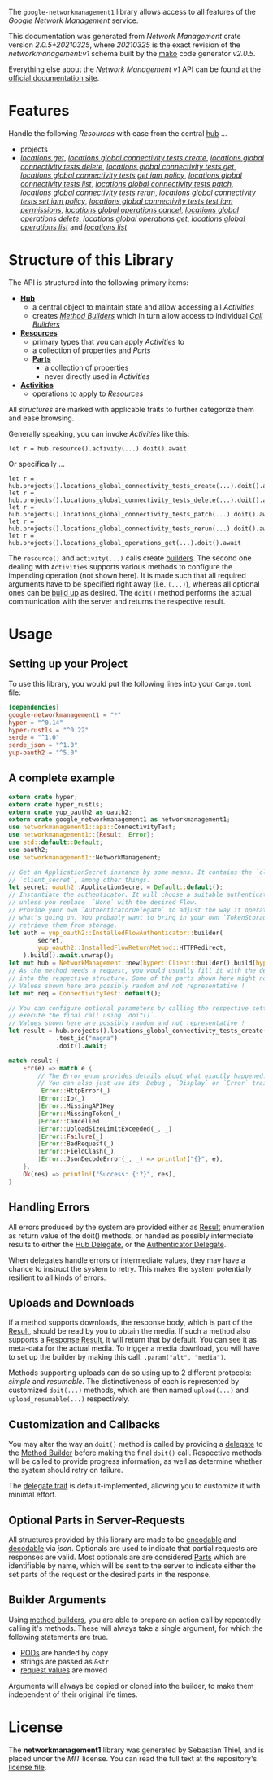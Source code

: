 <!---
DO NOT EDIT !
This file was generated automatically from 'src/mako/api/README.md.mako'
DO NOT EDIT !
-->
The `google-networkmanagement1` library allows access to all features of the *Google Network Management* service.

This documentation was generated from *Network Management* crate version *2.0.5+20210325*, where *20210325* is the exact revision of the *networkmanagement:v1* schema built by the [mako](http://www.makotemplates.org/) code generator *v2.0.5*.

Everything else about the *Network Management* *v1* API can be found at the
[official documentation site](https://cloud.google.com/).
# Features

Handle the following *Resources* with ease from the central [hub](https://docs.rs/google-networkmanagement1/2.0.5+20210325/google_networkmanagement1/NetworkManagement) ... 

* projects
 * [*locations get*](https://docs.rs/google-networkmanagement1/2.0.5+20210325/google_networkmanagement1/api::ProjectLocationGetCall), [*locations global connectivity tests create*](https://docs.rs/google-networkmanagement1/2.0.5+20210325/google_networkmanagement1/api::ProjectLocationGlobalConnectivityTestCreateCall), [*locations global connectivity tests delete*](https://docs.rs/google-networkmanagement1/2.0.5+20210325/google_networkmanagement1/api::ProjectLocationGlobalConnectivityTestDeleteCall), [*locations global connectivity tests get*](https://docs.rs/google-networkmanagement1/2.0.5+20210325/google_networkmanagement1/api::ProjectLocationGlobalConnectivityTestGetCall), [*locations global connectivity tests get iam policy*](https://docs.rs/google-networkmanagement1/2.0.5+20210325/google_networkmanagement1/api::ProjectLocationGlobalConnectivityTestGetIamPolicyCall), [*locations global connectivity tests list*](https://docs.rs/google-networkmanagement1/2.0.5+20210325/google_networkmanagement1/api::ProjectLocationGlobalConnectivityTestListCall), [*locations global connectivity tests patch*](https://docs.rs/google-networkmanagement1/2.0.5+20210325/google_networkmanagement1/api::ProjectLocationGlobalConnectivityTestPatchCall), [*locations global connectivity tests rerun*](https://docs.rs/google-networkmanagement1/2.0.5+20210325/google_networkmanagement1/api::ProjectLocationGlobalConnectivityTestRerunCall), [*locations global connectivity tests set iam policy*](https://docs.rs/google-networkmanagement1/2.0.5+20210325/google_networkmanagement1/api::ProjectLocationGlobalConnectivityTestSetIamPolicyCall), [*locations global connectivity tests test iam permissions*](https://docs.rs/google-networkmanagement1/2.0.5+20210325/google_networkmanagement1/api::ProjectLocationGlobalConnectivityTestTestIamPermissionCall), [*locations global operations cancel*](https://docs.rs/google-networkmanagement1/2.0.5+20210325/google_networkmanagement1/api::ProjectLocationGlobalOperationCancelCall), [*locations global operations delete*](https://docs.rs/google-networkmanagement1/2.0.5+20210325/google_networkmanagement1/api::ProjectLocationGlobalOperationDeleteCall), [*locations global operations get*](https://docs.rs/google-networkmanagement1/2.0.5+20210325/google_networkmanagement1/api::ProjectLocationGlobalOperationGetCall), [*locations global operations list*](https://docs.rs/google-networkmanagement1/2.0.5+20210325/google_networkmanagement1/api::ProjectLocationGlobalOperationListCall) and [*locations list*](https://docs.rs/google-networkmanagement1/2.0.5+20210325/google_networkmanagement1/api::ProjectLocationListCall)




# Structure of this Library

The API is structured into the following primary items:

* **[Hub](https://docs.rs/google-networkmanagement1/2.0.5+20210325/google_networkmanagement1/NetworkManagement)**
    * a central object to maintain state and allow accessing all *Activities*
    * creates [*Method Builders*](https://docs.rs/google-networkmanagement1/2.0.5+20210325/google_networkmanagement1/client::MethodsBuilder) which in turn
      allow access to individual [*Call Builders*](https://docs.rs/google-networkmanagement1/2.0.5+20210325/google_networkmanagement1/client::CallBuilder)
* **[Resources](https://docs.rs/google-networkmanagement1/2.0.5+20210325/google_networkmanagement1/client::Resource)**
    * primary types that you can apply *Activities* to
    * a collection of properties and *Parts*
    * **[Parts](https://docs.rs/google-networkmanagement1/2.0.5+20210325/google_networkmanagement1/client::Part)**
        * a collection of properties
        * never directly used in *Activities*
* **[Activities](https://docs.rs/google-networkmanagement1/2.0.5+20210325/google_networkmanagement1/client::CallBuilder)**
    * operations to apply to *Resources*

All *structures* are marked with applicable traits to further categorize them and ease browsing.

Generally speaking, you can invoke *Activities* like this:

```Rust,ignore
let r = hub.resource().activity(...).doit().await
```

Or specifically ...

```ignore
let r = hub.projects().locations_global_connectivity_tests_create(...).doit().await
let r = hub.projects().locations_global_connectivity_tests_delete(...).doit().await
let r = hub.projects().locations_global_connectivity_tests_patch(...).doit().await
let r = hub.projects().locations_global_connectivity_tests_rerun(...).doit().await
let r = hub.projects().locations_global_operations_get(...).doit().await
```

The `resource()` and `activity(...)` calls create [builders][builder-pattern]. The second one dealing with `Activities` 
supports various methods to configure the impending operation (not shown here). It is made such that all required arguments have to be 
specified right away (i.e. `(...)`), whereas all optional ones can be [build up][builder-pattern] as desired.
The `doit()` method performs the actual communication with the server and returns the respective result.

# Usage

## Setting up your Project

To use this library, you would put the following lines into your `Cargo.toml` file:

```toml
[dependencies]
google-networkmanagement1 = "*"
hyper = "^0.14"
hyper-rustls = "^0.22"
serde = "^1.0"
serde_json = "^1.0"
yup-oauth2 = "^5.0"
```

## A complete example

```Rust
extern crate hyper;
extern crate hyper_rustls;
extern crate yup_oauth2 as oauth2;
extern crate google_networkmanagement1 as networkmanagement1;
use networkmanagement1::api::ConnectivityTest;
use networkmanagement1::{Result, Error};
use std::default::Default;
use oauth2;
use networkmanagement1::NetworkManagement;

// Get an ApplicationSecret instance by some means. It contains the `client_id` and 
// `client_secret`, among other things.
let secret: oauth2::ApplicationSecret = Default::default();
// Instantiate the authenticator. It will choose a suitable authentication flow for you, 
// unless you replace  `None` with the desired Flow.
// Provide your own `AuthenticatorDelegate` to adjust the way it operates and get feedback about 
// what's going on. You probably want to bring in your own `TokenStorage` to persist tokens and
// retrieve them from storage.
let auth = yup_oauth2::InstalledFlowAuthenticator::builder(
        secret,
        yup_oauth2::InstalledFlowReturnMethod::HTTPRedirect,
    ).build().await.unwrap();
let mut hub = NetworkManagement::new(hyper::Client::builder().build(hyper_rustls::HttpsConnector::with_native_roots()), auth);
// As the method needs a request, you would usually fill it with the desired information
// into the respective structure. Some of the parts shown here might not be applicable !
// Values shown here are possibly random and not representative !
let mut req = ConnectivityTest::default();

// You can configure optional parameters by calling the respective setters at will, and
// execute the final call using `doit()`.
// Values shown here are possibly random and not representative !
let result = hub.projects().locations_global_connectivity_tests_create(req, "parent")
             .test_id("magna")
             .doit().await;

match result {
    Err(e) => match e {
        // The Error enum provides details about what exactly happened.
        // You can also just use its `Debug`, `Display` or `Error` traits
         Error::HttpError(_)
        |Error::Io(_)
        |Error::MissingAPIKey
        |Error::MissingToken(_)
        |Error::Cancelled
        |Error::UploadSizeLimitExceeded(_, _)
        |Error::Failure(_)
        |Error::BadRequest(_)
        |Error::FieldClash(_)
        |Error::JsonDecodeError(_, _) => println!("{}", e),
    },
    Ok(res) => println!("Success: {:?}", res),
}

```
## Handling Errors

All errors produced by the system are provided either as [Result](https://docs.rs/google-networkmanagement1/2.0.5+20210325/google_networkmanagement1/client::Result) enumeration as return value of
the doit() methods, or handed as possibly intermediate results to either the 
[Hub Delegate](https://docs.rs/google-networkmanagement1/2.0.5+20210325/google_networkmanagement1/client::Delegate), or the [Authenticator Delegate](https://docs.rs/yup-oauth2/*/yup_oauth2/trait.AuthenticatorDelegate.html).

When delegates handle errors or intermediate values, they may have a chance to instruct the system to retry. This 
makes the system potentially resilient to all kinds of errors.

## Uploads and Downloads
If a method supports downloads, the response body, which is part of the [Result](https://docs.rs/google-networkmanagement1/2.0.5+20210325/google_networkmanagement1/client::Result), should be
read by you to obtain the media.
If such a method also supports a [Response Result](https://docs.rs/google-networkmanagement1/2.0.5+20210325/google_networkmanagement1/client::ResponseResult), it will return that by default.
You can see it as meta-data for the actual media. To trigger a media download, you will have to set up the builder by making
this call: `.param("alt", "media")`.

Methods supporting uploads can do so using up to 2 different protocols: 
*simple* and *resumable*. The distinctiveness of each is represented by customized 
`doit(...)` methods, which are then named `upload(...)` and `upload_resumable(...)` respectively.

## Customization and Callbacks

You may alter the way an `doit()` method is called by providing a [delegate](https://docs.rs/google-networkmanagement1/2.0.5+20210325/google_networkmanagement1/client::Delegate) to the 
[Method Builder](https://docs.rs/google-networkmanagement1/2.0.5+20210325/google_networkmanagement1/client::CallBuilder) before making the final `doit()` call. 
Respective methods will be called to provide progress information, as well as determine whether the system should 
retry on failure.

The [delegate trait](https://docs.rs/google-networkmanagement1/2.0.5+20210325/google_networkmanagement1/client::Delegate) is default-implemented, allowing you to customize it with minimal effort.

## Optional Parts in Server-Requests

All structures provided by this library are made to be [encodable](https://docs.rs/google-networkmanagement1/2.0.5+20210325/google_networkmanagement1/client::RequestValue) and 
[decodable](https://docs.rs/google-networkmanagement1/2.0.5+20210325/google_networkmanagement1/client::ResponseResult) via *json*. Optionals are used to indicate that partial requests are responses 
are valid.
Most optionals are are considered [Parts](https://docs.rs/google-networkmanagement1/2.0.5+20210325/google_networkmanagement1/client::Part) which are identifiable by name, which will be sent to 
the server to indicate either the set parts of the request or the desired parts in the response.

## Builder Arguments

Using [method builders](https://docs.rs/google-networkmanagement1/2.0.5+20210325/google_networkmanagement1/client::CallBuilder), you are able to prepare an action call by repeatedly calling it's methods.
These will always take a single argument, for which the following statements are true.

* [PODs][wiki-pod] are handed by copy
* strings are passed as `&str`
* [request values](https://docs.rs/google-networkmanagement1/2.0.5+20210325/google_networkmanagement1/client::RequestValue) are moved

Arguments will always be copied or cloned into the builder, to make them independent of their original life times.

[wiki-pod]: http://en.wikipedia.org/wiki/Plain_old_data_structure
[builder-pattern]: http://en.wikipedia.org/wiki/Builder_pattern
[google-go-api]: https://github.com/google/google-api-go-client

# License
The **networkmanagement1** library was generated by Sebastian Thiel, and is placed 
under the *MIT* license.
You can read the full text at the repository's [license file][repo-license].

[repo-license]: https://github.com/Byron/google-apis-rsblob/main/LICENSE.md
